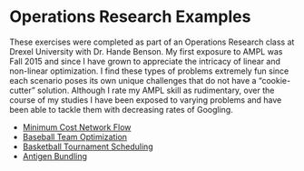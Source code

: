 # Operations Research Examples

These exercises were completed as part of an Operations Research class at Drexel University with Dr. Hande Benson.  My first exposure to AMPL was Fall 2015 and since I have grown to appreciate the intricacy of linear and non-linear optimization.  I find these types of problems extremely fun since each scenario poses its own unique challenges that do not have a “cookie-cutter” solution.  Although I rate my AMPL skill as rudimentary, over the course of my studies I have been exposed to varying problems and have been able to tackle them with decreasing rates of Googling. 

  * [Minimum Cost Network Flow](https://github.com/pawelmb57/OR_Stuff/tree/master/Minimum_Cost_Network_Flow)
  * [Baseball Team Optimization](https://github.com/pawelmb57/operations_research_work/tree/master/baseball_team_opt)
  * [Basketball Tournament Scheduling](https://github.com/pawelmb57/operations_research_work/tree/master/basketball_tournament_scheduling)
  * [Antigen Bundling](https://github.com/pawelmb57/operations_research_work/tree/master/antigen_bundles)

